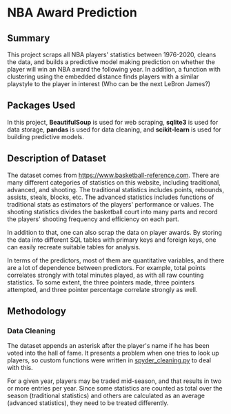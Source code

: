 # NBA Award Prediction

## Summary

This project scraps all NBA players' statistics between 1976-2020, cleans the data, and builds a predictive model making prediction on whether the player will win an NBA award the following year. In addition, a function with clustering using the embedded distance finds players with a similar playstyle to the player in interest (Who can be the next LeBron James?)

## Packages Used

In this project, **BeautifulSoup** is used for web scraping, **sqlite3** is used for data storage, **pandas** is used for data cleaning, and **scikit-learn** is used for building predictive models.

## Description of Dataset

The dataset comes from https://www.basketball-reference.com. There are many different categories of statistics on this website, including traditional, advanced, and shooting. The traditional statistics includes points, rebounds, assists, steals, blocks, etc. The advanced statistics includes functions of traditional stats as estimators of the players' performance or values. The shooting statistics divides the basketball court into many parts and record the players' shooting frequency and efficiency on each part.

In addition to that, one can also scrap the data on player awards. By storing the data into different SQL tables with primary keys and foreign keys, one can easily recreate suitable tables for analysis.

In terms of the predictors, most of them are quantitative variables, and there are a lot of dependence between predictors. For example, total points correlates strongly with total minutes played, as with all raw counting statistics. To some extent, the three pointers made, three pointers attempted, and three pointer percentage correlate strongly as well.

## Methodology

### Data Cleaning

The dataset appends an asterisk after the player's name if he has been voted into the hall of fame. It presents a problem when one tries to look up players, so custom functions were written in [spyder_cleaning.py](spyder_cleaning.py) to deal with this.

For a given year, players may be traded mid-season, and that results in two or more entries per year. Since some statistics are counted as total over the season (traditional statistics) and others are calculated as an average (advanced statistics), they need to be treated differently.




